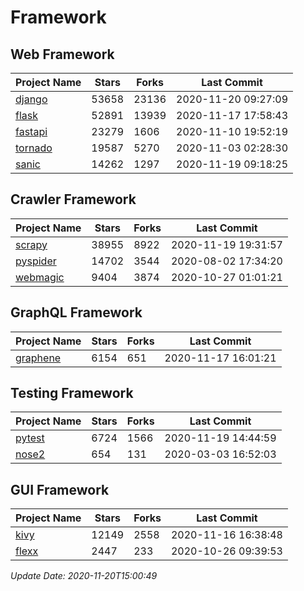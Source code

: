 # Framework

## Web Framework
| Project Name | Stars | Forks | Last Commit |
| ------------ | ----- | ----- | ----------- |
| [django](https://github.com/django/django) | 53658 | 23136 | 2020-11-20 09:27:09 |
| [flask](https://github.com/pallets/flask) | 52891 | 13939 | 2020-11-17 17:58:43 |
| [fastapi](https://github.com/tiangolo/fastapi) | 23279 | 1606 | 2020-11-10 19:52:19 |
| [tornado](https://github.com/tornadoweb/tornado) | 19587 | 5270 | 2020-11-03 02:28:30 |
| [sanic](https://github.com/huge-success/sanic) | 14262 | 1297 | 2020-11-19 09:18:25 |

## Crawler Framework
| Project Name | Stars | Forks | Last Commit |
| ------------ | ----- | ----- | ----------- |
| [scrapy](https://github.com/scrapy/scrapy) | 38955 | 8922 | 2020-11-19 19:31:57 |
| [pyspider](https://github.com/binux/pyspider) | 14702 | 3544 | 2020-08-02 17:34:20 |
| [webmagic](https://github.com/code4craft/webmagic) | 9404 | 3874 | 2020-10-27 01:01:21 |

## GraphQL Framework
| Project Name | Stars | Forks | Last Commit |
| ------------ | ----- | ----- | ----------- |
| [graphene](https://github.com/graphql-python/graphene) | 6154 | 651 | 2020-11-17 16:01:21 |

## Testing Framework
| Project Name | Stars | Forks | Last Commit |
| ------------ | ----- | ----- | ----------- |
| [pytest](https://github.com/pytest-dev/pytest) | 6724 | 1566 | 2020-11-19 14:44:59 |
| [nose2](https://github.com/nose-devs/nose2) | 654 | 131 | 2020-03-03 16:52:03 |

## GUI Framework
| Project Name | Stars | Forks | Last Commit |
| ------------ | ----- | ----- | ----------- |
| [kivy](https://github.com/kivy/kivy) | 12149 | 2558 | 2020-11-16 16:38:48 |
| [flexx](https://github.com/flexxui/flexx) | 2447 | 233 | 2020-10-26 09:39:53 |

*Update Date: 2020-11-20T15:00:49*